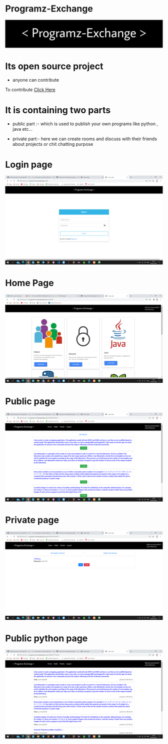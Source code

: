 # Programz-Exchange

![alt text](https://github.com/premsai2030/Programz-Exchange/blob/master/logo.jpeg)

# Its open source project

- anyone can contribute

 To contribute [Click Here](https://github.com/premsai2030/Programz-Exchange)

# It is containing two parts
- public part :- which is used to publish your own programs like python , java etc...
+ private part:- here we can create rooms and discuss with their friends about projects or chit chatting purpose 


# Login page


 ![](https://github.com/premsai2030/Programz-Exchange/blob/master/pics/login.png)
 
# Home Page
 
![](https://github.com/premsai2030/Programz-Exchange/blob/master/pics/home%20page.png) 


# Public page

![](https://github.com/premsai2030/Programz-Exchange/blob/master/pics/public.png) 



# Private page

![](https://github.com/premsai2030/Programz-Exchange/blob/master/pics/private.png) 


# Public python page

![](https://github.com/premsai2030/Programz-Exchange/blob/master/pics/python.png) 
